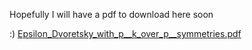 Hopefully I will have a pdf to download here soon

:)
[Epsilon_Dvoretsky_with_p__k_over_p__symmetries.pdf](https://github.com/user-attachments/files/17996414/Epsilon_Dvoretsky_with_p__k_over_p__symmetries.pdf)
